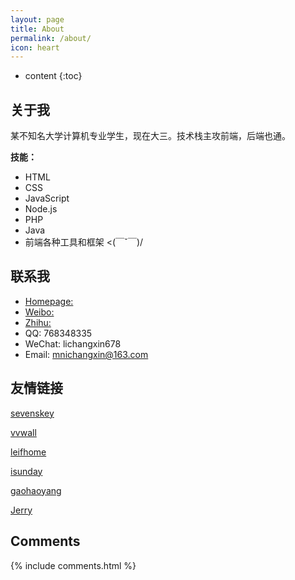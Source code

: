 ```yaml
---
layout: page
title: About
permalink: /about/
icon: heart
---
```


* content
{:toc}

## 关于我

某不知名大学计算机专业学生，现在大三。技术栈主攻前端，后端也通。

**技能：**

* HTML
* CSS
* JavaScript
* Node.js
* PHP
* Java
* 前端各种工具和框架 <(￣ˇ￣)/

## 联系我

* [Homepage:](http://mnichangxin.com/)
* [Weibo:](http://weibo.com/123happylife)
* [Zhihu:](https://www.zhihu.com/people/mnichangxin)
* QQ: 768348335
* WeChat: lichangxin678
* Email: mnichangxin@163.com

## 友情链接

[sevenskey](http://sevenskey.xyz)

[vvwall](http://vvwall.com/)

[leifhome](http://blog.csdn.net/leiflyy)

[isunday](http://isunday.top/links/)

[gaohaoyang](http://gaohaoyang.github.io)

[Jerry](http://www.jerryzone.cn/)

## Comments

{% include comments.html %}
